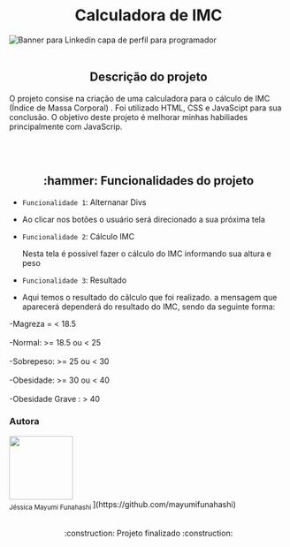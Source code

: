 <h1 align="center"> Calculadora de IMC </h1>

![Banner para Linkedin capa de perfil  para programador ](https://user-images.githubusercontent.com/100293266/168341815-3ca1c17c-9857-4e1a-949c-b071db2499c6.png)
<br></br>


<h2 align="center"> Descrição do projeto </h2>

<p> O projeto consise na criação de uma calculadora para o cálculo de IMC (Índice de Massa Corporal) . Foi utilizado HTML, CSS e JavaScipt para sua conclusão. O objetivo deste projeto é melhorar minhas habiliades principalmente com JavaScrip. </p>
<br></br>
<h2 align = "center" >:hammer: Funcionalidades do projeto</h2>

- `Funcionalidade 1`: Alternanar Divs
- <p> Ao clicar nos botões o usuário será direcionado a sua próxima tela </p>
  
- `Funcionalidade 2`: Cálculo IMC
  <p> Nesta tela é possível fazer o cálculo do IMC informando sua altura e peso </p>
  
- `Funcionalidade 3`: Resultado
- <p> Aqui temos o resultado do cãlculo que foi realizado. a mensagem que aparecerá dependerá do resultado do IMC, sendo da seguinte forma: </p>
-Magreza = < 18.5
<br></br>
-Normal: >= 18.5 ou < 25
<br></br>
-Sobrepeso: >= 25 ou < 30
<br></br>
-Obesidade:  >= 30 ou < 40
<br></br>
-Obesidade Grave : > 40
<h3>Autora</h3>
 <img src="https://avatars.githubusercontent.com/u/100293266?v=4" width=115><br><sub>Jéssica Mayumi Funahashi </sub>](https://github.com/mayumifunahashi)  
<br></br>
<p align="center">:construction: Projeto finalizado :construction:</p>
